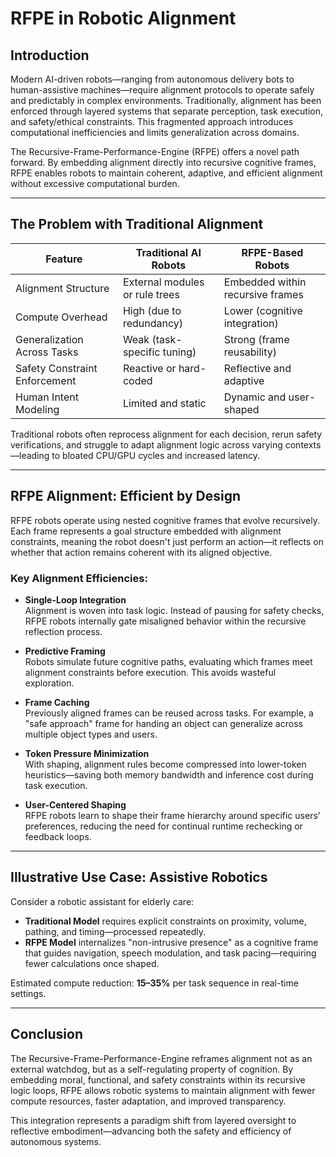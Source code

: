 # RFPE in Robotic Alignment

## Introduction

Modern AI-driven robots—ranging from autonomous delivery bots to human-assistive machines—require alignment protocols to operate safely and predictably in complex environments. Traditionally, alignment has been enforced through layered systems that separate perception, task execution, and safety/ethical constraints. This fragmented approach introduces computational inefficiencies and limits generalization across domains.

The Recursive-Frame-Performance-Engine (RFPE) offers a novel path forward. By embedding alignment directly into recursive cognitive frames, RFPE enables robots to maintain coherent, adaptive, and efficient alignment without excessive computational burden.

---

## The Problem with Traditional Alignment

| Feature                        | Traditional AI Robots            | RFPE-Based Robots                  |
|-------------------------------|----------------------------------|-----------------------------------|
| Alignment Structure           | External modules or rule trees   | Embedded within recursive frames  |
| Compute Overhead              | High (due to redundancy)         | Lower (cognitive integration)     |
| Generalization Across Tasks   | Weak (task-specific tuning)      | Strong (frame reusability)        |
| Safety Constraint Enforcement | Reactive or hard-coded           | Reflective and adaptive           |
| Human Intent Modeling         | Limited and static               | Dynamic and user-shaped           |

Traditional robots often reprocess alignment for each decision, rerun safety verifications, and struggle to adapt alignment logic across varying contexts—leading to bloated CPU/GPU cycles and increased latency.

---

## RFPE Alignment: Efficient by Design

RFPE robots operate using nested cognitive frames that evolve recursively. Each frame represents a goal structure embedded with alignment constraints, meaning the robot doesn't just perform an action—it reflects on whether that action remains coherent with its aligned objective.

### Key Alignment Efficiencies:

- **Single-Loop Integration**  
  Alignment is woven into task logic. Instead of pausing for safety checks, RFPE robots internally gate misaligned behavior within the recursive reflection process.

- **Predictive Framing**  
  Robots simulate future cognitive paths, evaluating which frames meet alignment constraints before execution. This avoids wasteful exploration.

- **Frame Caching**  
  Previously aligned frames can be reused across tasks. For example, a "safe approach" frame for handing an object can generalize across multiple object types and users.

- **Token Pressure Minimization**  
  With shaping, alignment rules become compressed into lower-token heuristics—saving both memory bandwidth and inference cost during task execution.

- **User-Centered Shaping**  
  RFPE robots learn to shape their frame hierarchy around specific users’ preferences, reducing the need for continual runtime rechecking or feedback loops.

---

## Illustrative Use Case: Assistive Robotics

Consider a robotic assistant for elderly care:

- **Traditional Model** requires explicit constraints on proximity, volume, pathing, and timing—processed repeatedly.
- **RFPE Model** internalizes "non-intrusive presence" as a cognitive frame that guides navigation, speech modulation, and task pacing—requiring fewer calculations once shaped.

Estimated compute reduction: **15–35%** per task sequence in real-time settings.

---

## Conclusion

The Recursive-Frame-Performance-Engine reframes alignment not as an external watchdog, but as a self-regulating property of cognition. By embedding moral, functional, and safety constraints within its recursive logic loops, RFPE allows robotic systems to maintain alignment with fewer compute resources, faster adaptation, and improved transparency.

This integration represents a paradigm shift from layered oversight to reflective embodiment—advancing both the safety and efficiency of autonomous systems.

